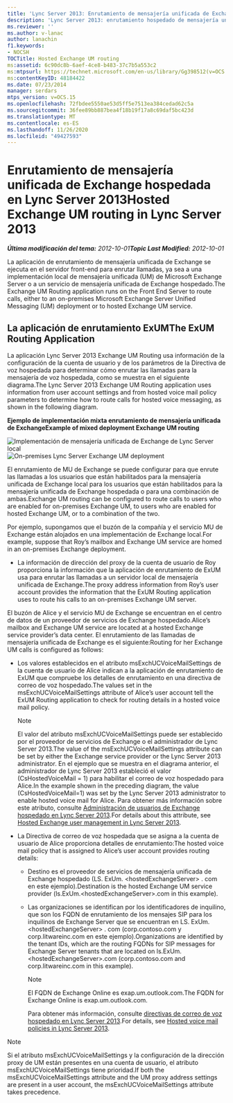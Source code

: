 ```yaml
---
title: 'Lync Server 2013: Enrutamiento de mensajería unificada de Exchange hospedada'
description: 'Lync Server 2013: enrutamiento hospedado de mensajería unificada de Exchange.'
ms.reviewer: ''
ms.author: v-lanac
author: lanachin
f1.keywords:
- NOCSH
TOCTitle: Hosted Exchange UM routing
ms:assetid: 6c90dc8b-6aef-4ce8-b483-37c7b5a553c2
ms:mtpsurl: https://technet.microsoft.com/en-us/library/Gg398512(v=OCS.15)
ms:contentKeyID: 48184422
ms.date: 07/23/2014
manager: serdars
mtps_version: v=OCS.15
ms.openlocfilehash: 72fbdee5550ae53d5ff5e7513ea384cedad62c5a
ms.sourcegitcommit: 36fee89bb887bea4f18b19f17a8c69daf5bc423d
ms.translationtype: MT
ms.contentlocale: es-ES
ms.lasthandoff: 11/26/2020
ms.locfileid: "49427593"
---
```

# <a name="hosted-exchange-um-routing-in-lync-server-2013"></a><span data-ttu-id="c34aa-103">Enrutamiento de mensajería unificada de Exchange hospedada en Lync Server 2013</span><span class="sxs-lookup"><span data-stu-id="c34aa-103">Hosted Exchange UM routing in Lync Server 2013</span></span>

<div data-xmlns="http://www.w3.org/1999/xhtml">

<div class="topic" data-xmlns="http://www.w3.org/1999/xhtml" data-msxsl="urn:schemas-microsoft-com:xslt" data-cs="https://msdn.microsoft.com/">

<div data-asp="https://msdn2.microsoft.com/asp">



</div>

<div id="mainSection">

<div id="mainBody"><span data-ttu-id="c34aa-104">

<span> </span></span><span class="sxs-lookup"><span data-stu-id="c34aa-104">

<span> </span></span></span>

<span data-ttu-id="c34aa-105">_**Última modificación del tema:** 2012-10-01_</span><span class="sxs-lookup"><span data-stu-id="c34aa-105">_**Topic Last Modified:** 2012-10-01_</span></span>

<span data-ttu-id="c34aa-106">La aplicación de enrutamiento de mensajería unificada de Exchange se ejecuta en el servidor front-end para enrutar llamadas, ya sea a una implementación local de mensajería unificada (UM) de Microsoft Exchange Server o a un servicio de mensajería unificada de Exchange hospedado.</span><span class="sxs-lookup"><span data-stu-id="c34aa-106">The Exchange UM Routing application runs on the Front End Server to route calls, either to an on-premises Microsoft Exchange Server Unified Messaging (UM) deployment or to hosted Exchange UM service.</span></span>

<div>

## <a name="the-exum-routing-application"></a><span data-ttu-id="c34aa-107">La aplicación de enrutamiento ExUM</span><span class="sxs-lookup"><span data-stu-id="c34aa-107">The ExUM Routing Application</span></span>

<span data-ttu-id="c34aa-108">La aplicación Lync Server 2013 Exchange UM Routing usa información de la configuración de la cuenta de usuario y de los parámetros de la Directiva de voz hospedada para determinar cómo enrutar las llamadas para la mensajería de voz hospedada, como se muestra en el siguiente diagrama.</span><span class="sxs-lookup"><span data-stu-id="c34aa-108">The Lync Server 2013 Exchange UM Routing application uses information from user account settings and from hosted voice mail policy parameters to determine how to route calls for hosted voice messaging, as shown in the following diagram.</span></span>

<span data-ttu-id="c34aa-109">**Ejemplo de implementación mixta enrutamiento de mensajería unificada de Exchange**</span><span class="sxs-lookup"><span data-stu-id="c34aa-109">**Example of mixed deployment Exchange UM routing**</span></span>

<span data-ttu-id="c34aa-110">![Implementación de mensajería unificada de Exchange de Lync Server local](images/Gg398512.75258286-1f23-487b-bf46-d8538e7d540e(OCS.15).jpg "Implementación de mensajería unificada de Exchange de Lync Server local")</span><span class="sxs-lookup"><span data-stu-id="c34aa-110">![On-premises Lync Server Exchange UM deployment](images/Gg398512.75258286-1f23-487b-bf46-d8538e7d540e(OCS.15).jpg "On-premises Lync Server Exchange UM deployment")</span></span>

<span data-ttu-id="c34aa-111">El enrutamiento de MU de Exchange se puede configurar para que enrute las llamadas a los usuarios que están habilitados para la mensajería unificada de Exchange local para los usuarios que están habilitados para la mensajería unificada de Exchange hospedada o para una combinación de ambas.</span><span class="sxs-lookup"><span data-stu-id="c34aa-111">Exchange UM routing can be configured to route calls to users who are enabled for on-premises Exchange UM, to users who are enabled for hosted Exchange UM, or to a combination of the two.</span></span>

<span data-ttu-id="c34aa-112">Por ejemplo, supongamos que el buzón de la compañía y el servicio MU de Exchange están alojados en una implementación de Exchange local.</span><span class="sxs-lookup"><span data-stu-id="c34aa-112">For example, suppose that Roy’s mailbox and Exchange UM service are homed in an on-premises Exchange deployment.</span></span>

  - <span data-ttu-id="c34aa-113">La información de dirección del proxy de la cuenta de usuario de Roy proporciona la información que la aplicación de enrutamiento de ExUM usa para enrutar las llamadas a un servidor local de mensajería unificada de Exchange.</span><span class="sxs-lookup"><span data-stu-id="c34aa-113">The proxy address information from Roy’s user account provides the information that the ExUM Routing application uses to route his calls to an on-premises Exchange UM server.</span></span>

<span data-ttu-id="c34aa-114">El buzón de Alice y el servicio MU de Exchange se encuentran en el centro de datos de un proveedor de servicios de Exchange hospedado.</span><span class="sxs-lookup"><span data-stu-id="c34aa-114">Alice’s mailbox and Exchange UM service are located at a hosted Exchange service provider’s data center.</span></span> <span data-ttu-id="c34aa-115">El enrutamiento de las llamadas de mensajería unificada de Exchange es el siguiente:</span><span class="sxs-lookup"><span data-stu-id="c34aa-115">Routing for her Exchange UM calls is configured as follows:</span></span>

  - <span data-ttu-id="c34aa-116">Los valores establecidos en el atributo msExchUCVoiceMailSettings de la cuenta de usuario de Alice indican a la aplicación de enrutamiento de ExUM que compruebe los detalles de enrutamiento en una directiva de correo de voz hospedado.</span><span class="sxs-lookup"><span data-stu-id="c34aa-116">The values set in the msExchUCVoiceMailSettings attribute of Alice’s user account tell the ExUM Routing application to check for routing details in a hosted voice mail policy.</span></span>
    
    <div>
    

    > [!NOTE]  
    > <span data-ttu-id="c34aa-117">El valor del atributo msExchUCVoiceMailSettings puede ser establecido por el proveedor de servicios de Exchange o el administrador de Lync Server 2013.</span><span class="sxs-lookup"><span data-stu-id="c34aa-117">The value of the msExchUCVoiceMailSettings attribute can be set by either the Exchange service provider or the Lync Server 2013 administrator.</span></span> <span data-ttu-id="c34aa-118">En el ejemplo que se muestra en el diagrama anterior, el administrador de Lync Server 2013 estableció el valor (CsHostedVoiceMail = 1) para habilitar el correo de voz hospedado para Alice.</span><span class="sxs-lookup"><span data-stu-id="c34aa-118">In the example shown in the preceding diagram, the value (CsHostedVoiceMail=1) was set by the Lync Server 2013 administrator to enable hosted voice mail for Alice.</span></span> <span data-ttu-id="c34aa-119">Para obtener más información sobre este atributo, consulte <A href="lync-server-2013-hosted-exchange-user-management.md">Administración de usuarios de Exchange hospedado en Lync Server 2013</A>.</span><span class="sxs-lookup"><span data-stu-id="c34aa-119">For details about this attribute, see <A href="lync-server-2013-hosted-exchange-user-management.md">Hosted Exchange user management in Lync Server 2013</A>.</span></span>

    
    </div>

  - <span data-ttu-id="c34aa-120">La Directiva de correo de voz hospedada que se asigna a la cuenta de usuario de Alice proporciona detalles de enrutamiento:</span><span class="sxs-lookup"><span data-stu-id="c34aa-120">The hosted voice mail policy that is assigned to Alice’s user account provides routing details:</span></span>
    
      - <span data-ttu-id="c34aa-121">Destino es el proveedor de servicios de mensajería unificada de Exchange hospedado (LS. ExUm. \<hostedExchangeServer\> . com en este ejemplo).</span><span class="sxs-lookup"><span data-stu-id="c34aa-121">Destination is the hosted Exchange UM service provider (ls.ExUm.\<hostedExchangeServer\>.com in this example).</span></span>
    
      - <span data-ttu-id="c34aa-122">Las organizaciones se identifican por los identificadores de inquilino, que son los FQDN de enrutamiento de los mensajes SIP para los inquilinos de Exchange Server que se encuentran en LS. ExUm. \<hostedExchangeServer\> . com (corp.contoso.com y corp.litwareinc.com en este ejemplo).</span><span class="sxs-lookup"><span data-stu-id="c34aa-122">Organizations are identified by the tenant IDs, which are the routing FQDNs for SIP messages for Exchange Server tenants that are located on ls.ExUm.\<hostedExchangeServer\>.com (corp.contoso.com and corp.litwareinc.com in this example).</span></span>
        
        <div>
        

        > [!NOTE]  
        > <span data-ttu-id="c34aa-123">El FQDN de Exchange Online es exap.um.outlook.com.</span><span class="sxs-lookup"><span data-stu-id="c34aa-123">The FQDN for Exchange Online is exap.um.outlook.com.</span></span>

        
        </div>
        
        <span data-ttu-id="c34aa-124">Para obtener más información, consulte [directivas de correo de voz hospedado en Lync Server 2013](lync-server-2013-hosted-voice-mail-policies.md).</span><span class="sxs-lookup"><span data-stu-id="c34aa-124">For details, see [Hosted voice mail policies in Lync Server 2013](lync-server-2013-hosted-voice-mail-policies.md).</span></span>

<div>


> [!NOTE]  
> <span data-ttu-id="c34aa-125">Si el atributo msExchUCVoiceMailSettings y la configuración de la dirección proxy de UM están presentes en una cuenta de usuario, el atributo msExchUCVoiceMailSettings tiene prioridad.</span><span class="sxs-lookup"><span data-stu-id="c34aa-125">If both the msExchUCVoiceMailSettings attribute and the UM proxy address settings are present in a user account, the msExchUCVoiceMailSettings attribute takes precedence.</span></span>



<span data-ttu-id="c34aa-126"></div>

</div>

</div>

<span> </span>

</div>

</div>

</span><span class="sxs-lookup"><span data-stu-id="c34aa-126"></div>

</div>

</div>

<span> </span>

</div>

</div>

</span></span></div>

